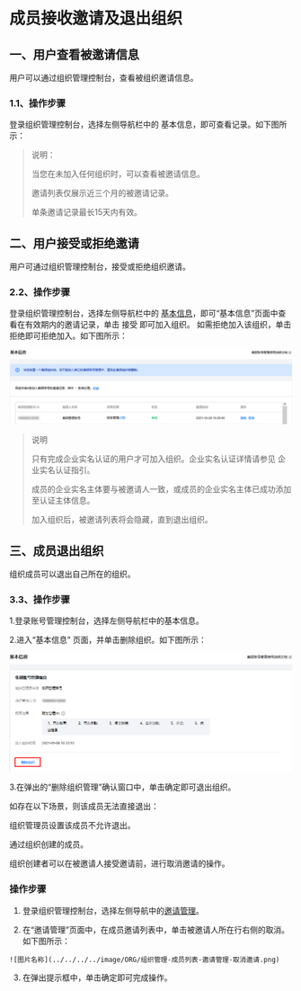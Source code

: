 # 成员接收邀请及退出组织

## **一、用户查看被邀请信息**

用户可以通过组织管理控制台，查看被组织邀请信息。

### **1.1、操作步骤**

登录组织管理控制台，选择左侧导航栏中的 基本信息，即可查看记录。如下图所示：



> 说明：
>
> 当您在未加入任何组织时，可以查看被邀请信息。
>
> 邀请列表仅展示近三个月的被邀请记录。
>
> 单条邀请记录最长15天内有效。



## **二、用户接受或拒绝邀请**

用户可通过组织管理控制台，接受或拒绝组织邀请。

### **2.2、操作步骤**

登录组织管理控制台，选择左侧导航栏中的 [基本信息](https://console.cloud.tencent.com/organization/setting)，即可“基本信息”页面中查看在有效期内的邀请记录，单击 接受 即可加入组织。 如需拒绝加入该组织，单击拒绝即可拒绝加入。如下图所示：

![邀请接受拒绝](../../../../image/ORG/组织管理-邀请接受拒接.png)



> 说明
>
> 只有完成企业实名认证的用户才可加入组织。企业实名认证详情请参见 企业实名认证指引。
>
> 成员的企业实名主体要与被邀请人一致，或成员的企业实名主体已成功添加至认证主体信息。
>
> 加入组织后，被邀请列表将会隐藏，直到退出组织。



## **三、成员退出组织**

组织成员可以退出自己所在的组织。

### **3.3、操作步骤**

1.登录账号管理控制台，选择左侧导航栏中的基本信息。 

2.进入“基本信息” 页面，并单击删除组织。如下图所示：

![删除组织](../../../../image/ORG/组织管理-删除组织.png)

3.在弹出的“删除组织管理”确认窗口中，单击确定即可退出组织。

如存在以下场景，则该成员无法直接退出：

组织管理员设置该成员不允许退出。

通过组织创建的成员。





























组织创建者可以在被邀请人接受邀请前，进行取消邀请的操作。



### 操作步骤



1. 登录组织管理控制台，选择左侧导航中的[邀请管理](https://console.cloud.tencent.com/organization/invitations)。

2. 在“邀请管理”页面中，在成员邀请列表中，单击被邀请人所在行右侧的取消。如下图所示：

```
![图片名称](../../../../image/ORG/组织管理-成员列表-邀请管理-取消邀请.png)
```

3. 在弹出提示框中，单击确定即可完成操作。